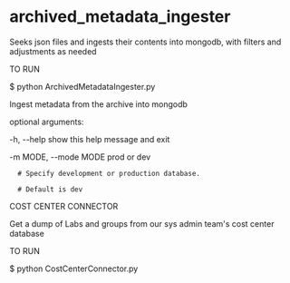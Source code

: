 # archived_metadata_ingester
Seeks json files and ingests their contents into mongodb, with filters and adjustments as needed

TO RUN

$ python ArchivedMetadataIngester.py

Ingest metadata from the archive into mongodb

optional arguments:

  -h, --help            show this help message and exit

  -m MODE, --mode MODE  prod or dev

      # Specify development or production database.

      # Default is dev
      
      
COST CENTER CONNECTOR

Get a dump of Labs and groups from our sys admin team's cost center database

TO RUN

$ python CostCenterConnector.py


